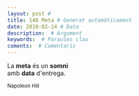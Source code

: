 ```yaml
---
layout: post #
title: 148 Meta # Generat automàticament
date: 2018-02-14 # Data
description:  # Argument
keywords:  # Paraules clau
coments:  # Comentaris
---
```


La **meta** és un **somni** <br />
amb **data** d'entrega. <br />

<small>Napoleon Hill</small>
